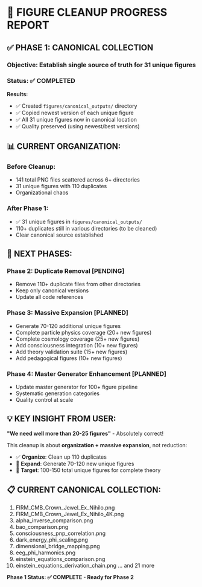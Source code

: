 # 🧹 FIGURE CLEANUP PROGRESS REPORT

## ✅ **PHASE 1: CANONICAL COLLECTION** 

### **Objective**: Establish single source of truth for 31 unique figures
### **Status**: ✅ COMPLETED

**Results:**
- ✅ Created `figures/canonical_outputs/` directory
- ✅ Copied newest version of each unique figure
- ✅ All 31 unique figures now in canonical location
- ✅ Quality preserved (using newest/best versions)

## 📊 **CURRENT ORGANIZATION:**

### **Before Cleanup:**
- 141 total PNG files scattered across 6+ directories
- 31 unique figures with 110 duplicates
- Organizational chaos

### **After Phase 1:**
- ✅ 31 unique figures in `figures/canonical_outputs/`
- 110+ duplicates still in various directories (to be cleaned)
- Clear canonical source established

## 🎯 **NEXT PHASES:**

### **Phase 2: Duplicate Removal** [PENDING]
- Remove 110+ duplicate files from other directories
- Keep only canonical versions
- Update all code references

### **Phase 3: Massive Expansion** [PLANNED]
- Generate 70-120 additional unique figures
- Complete particle physics coverage (20+ new figures)
- Complete cosmology coverage (25+ new figures)  
- Add consciousness integration (10+ new figures)
- Add theory validation suite (15+ new figures)
- Add pedagogical figures (10+ new figures)

### **Phase 4: Master Generator Enhancement** [PLANNED] 
- Update master generator for 100+ figure pipeline
- Systematic generation categories
- Quality control at scale

## 💡 **KEY INSIGHT FROM USER:**

**"We need well more than 20-25 figures"** - Absolutely correct!

This cleanup is about **organization + massive expansion**, not reduction:
- ✅ **Organize**: Clean up 110 duplicates
- 🚀 **Expand**: Generate 70-120 new unique figures  
- 🎯 **Target**: 100-150 total unique figures for complete theory

## 📋 **CURRENT CANONICAL COLLECTION:**

1. FIRM_CMB_Crown_Jewel_Ex_Nihilo.png
2. FIRM_CMB_Crown_Jewel_Ex_Nihilo_4K.png  
3. alpha_inverse_comparison.png
4. bao_comparison.png
5. consciousness_pnp_correlation.png
6. dark_energy_phi_scaling.png
7. dimensional_bridge_mapping.png
8. eeg_phi_harmonics.png
9. einstein_equations_comparison.png
10. einstein_equations_derivation_chain.png
... and 21 more

**Phase 1 Status: ✅ COMPLETE - Ready for Phase 2**

